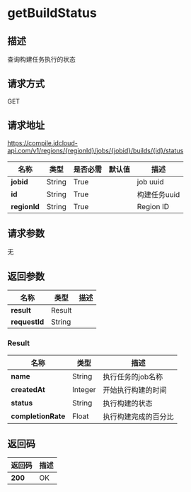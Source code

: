 # getBuildStatus


## 描述
查询构建任务执行的状态

## 请求方式
GET

## 请求地址
https://compile.jdcloud-api.com/v1/regions/{regionId}/jobs/{jobid}/builds/{id}/status

|名称|类型|是否必需|默认值|描述|
|---|---|---|---|---|
|**jobid**|String|True| |job uuid|
|**id**|String|True| |构建任务uuid|
|**regionId**|String|True| |Region ID|

## 请求参数
无


## 返回参数
|名称|类型|描述|
|---|---|---|
|**result**|Result| |
|**requestId**|String| |

### Result
|名称|类型|描述|
|---|---|---|
|**name**|String|执行任务的job名称|
|**createdAt**|Integer|开始执行构建的时间|
|**status**|String|执行构建的状态|
|**completionRate**|Float|执行构建完成的百分比|

## 返回码
|返回码|描述|
|---|---|
|**200**|OK|
